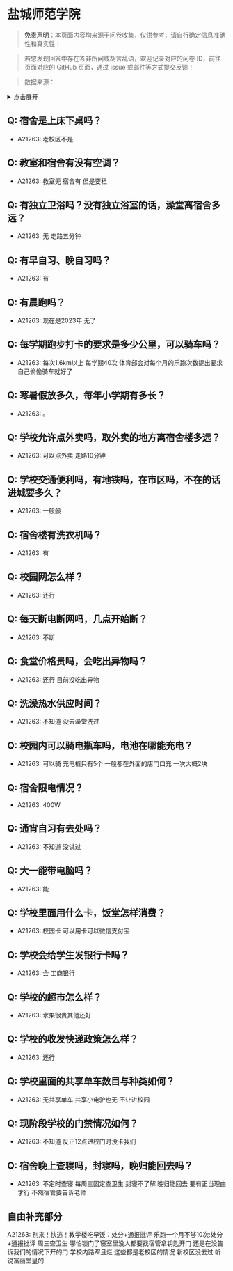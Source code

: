 # 盐城师范学院

> [免责声明](https://colleges.chat/#_3)：本页面内容均来源于问卷收集，仅供参考，请自行确定信息准确性和真实性！

> 若您发现回答中存在答非所问或胡言乱语，欢迎记录对应的问卷 ID，前往页面对应的 GitHub 页面，通过 issue 或邮件等方式提交反馈！

> 数据来源：

<details><summary>点击展开</summary>
<ul>
<li>A21263: 匿名 (2023 年 11 月)</li>
</ul>
</details>

## Q: 宿舍是上床下桌吗？

- A21263: 老校区不是

## Q: 教室和宿舍有没有空调？

- A21263: 教室无 宿舍有 但是要租

## Q: 有独立卫浴吗？没有独立浴室的话，澡堂离宿舍多远？

- A21263: 无 走路五分钟

## Q: 有早自习、晚自习吗？

- A21263: 有

## Q: 有晨跑吗？

- A21263: 现在是2023年 无了

## Q: 每学期跑步打卡的要求是多少公里，可以骑车吗？

- A21263: 每次1.6km以上 每学期40次 体育部会对每个月的乐跑次数提出要求 自己偷偷骑车就好了

## Q: 寒暑假放多久，每年小学期有多长？

- A21263: 。

## Q: 学校允许点外卖吗，取外卖的地方离宿舍楼多远？

- A21263: 可以点外卖 走路10分钟

## Q: 学校交通便利吗，有地铁吗，在市区吗，不在的话进城要多久？

- A21263: 一般般

## Q: 宿舍楼有洗衣机吗？

- A21263: 有

## Q: 校园网怎么样？

- A21263: 还行

## Q: 每天断电断网吗，几点开始断？

- A21263: 不断

## Q: 食堂价格贵吗，会吃出异物吗？

- A21263: 还行 目前没吃出异物

## Q: 洗澡热水供应时间？

- A21263: 不知道 没去澡堂洗过

## Q: 校园内可以骑电瓶车吗，电池在哪能充电？

- A21263: 可以骑 充电桩只有5个 一般都在外面的店门口充 一次大概2块

## Q: 宿舍限电情况？

- A21263: 400W

## Q: 通宵自习有去处吗？

- A21263: 不知道 没试过

## Q: 大一能带电脑吗？

- A21263: 能

## Q: 学校里面用什么卡，饭堂怎样消费？

- A21263: 校园卡 可以用卡可以微信支付宝

## Q: 学校会给学生发银行卡吗？

- A21263: 会 工商银行

## Q: 学校的超市怎么样？

- A21263: 水果很贵其他还好

## Q: 学校的收发快递政策怎么样？

- A21263: 还行

## Q: 学校里面的共享单车数目与种类如何？

- A21263: 无共享单车 共享小电驴也无 不让进校园

## Q: 现阶段学校的门禁情况如何？

- A21263: 不知道 反正12点进校门时没卡我们

## Q: 宿舍晚上查寝吗，封寝吗，晚归能回去吗？

- A21263: 不定时查寝 每周三固定查卫生 封寝不了解 晚归能回去 要有正当理由才行 不然宿管要告诉老师

## 自由补充部分

A21263: 别来！快逃！教学楼吃早饭：处分+通报批评 乐跑一个月不够10次:处分+通报批评 周三查卫生 哪怕锁门了寝室里没人都要找宿管拿钥匙开门 还是在没告诉我们的情况下开的门 学校内路窄且烂 这些都是老校区的情况 新校区没去过 听说富丽堂皇的